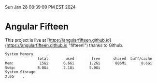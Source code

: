 Sun Jan 28 08:39:09 PM EST 2024

# Angular Fifteen


This project is live at [https://angularfifteen.github.io](https://angularfifteen.github.io "fifteen!") thanks to Github.

```bash
System Memory
               total        used        free      shared  buff/cache   available
Mem:            15Gi       6.6Gi       1.2Gi       806Mi       8.6Gi       8.6Gi
Swap:          8.0Gi       2.1Gi       5.9Gi
System Storage
2.6G	.
```
